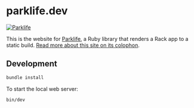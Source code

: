 # parklife.dev

[![Parklife](https://github.com/benpickles/parklife.dev/actions/workflows/parklife.yml/badge.svg)](https://github.com/benpickles/parklife.dev/actions/workflows/parklife.yml)

This is the website for [Parklife](https://github.com/benpickles/parklife), a Ruby library that renders a Rack app to a static build. [Read more about this site on its colophon](https://parklife.dev/colophon).

## Development

```sh
bundle install
```

To start the local web server:

```sh
bin/dev
```
